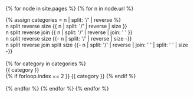 ---
---

{% for node in site.pages %}
{% for n in node.url %}

{% assign categories = n | split: '/' | reverse %} <br>
n split reverse size {{ n | split: '/' | reverse | size }} <br>
n split reverse join {{ n | split: '/' | reverse | join: ' ' }} <br>
n split reverse size {{- n | split: '/' | reverse | size -}} <br>
n split reverse join split size {{- n | split: '/' | reverse | join: ' ' | split: ' ' | size -}} <br>
<br>
{% for category in categories %}
<br>
{{ category }} <br>
{% if forloop.index == 2 }} {{ category }} {% endif %}<br>
<br>
{% endfor %} 
{% endfor %} 
{% endfor %} 
